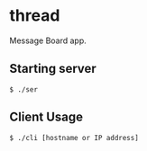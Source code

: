 # thread
Message Board app.

## Starting server
    $ ./ser

## Client Usage
    $ ./cli [hostname or IP address]
